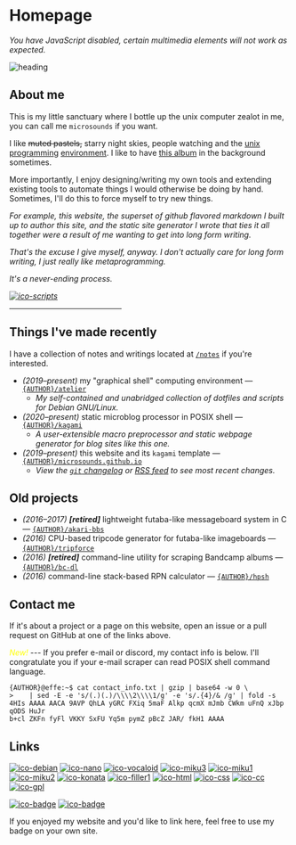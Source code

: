 # Homepage
<noscript>
	<em>You have JavaScript disabled, certain multimedia elements will not work as expected.</em>
</noscript>

<!-- original: https://gelbooru.com/index.php?page=post&s=view&id=3757995 -->
![heading]({DOC_ROOT}/static/starry.jpg)

## About me
This is my little sanctuary where I bottle up the unix computer zealot in me, you can call me `microsounds` if you want.

I like ~~muted pastels,~~ starry night skies, people watching and the [unix][unix1] [programming][unix2] [environment][unix3].
I like to have [this album][noise] in the background sometimes.

More importantly, I enjoy designing/writing my own tools and extending existing tools to automate things I would otherwise be doing by hand.
Sometimes, I'll do this to force myself to try new things.

<div class="right" style="filter: grayscale(65%); font-style: italic;">

For example, this website,
the superset of github flavored markdown I built up to author this site,
and the static site generator I wrote that ties it all together were a result of me wanting to get into long form writing.

That's the excuse I give myself, anyway.
I don't actually care for long form writing,
I just really like metaprogramming.

It's a never-ending process.

[![ico-scripts]({DOC_ROOT}/static/shimemiku/shime32.png)](notes/dotfiles.md "It's pretty fun though.")

</div>
<hr style="width: 40%;"/>

## Things I've made recently
I have a collection of notes and writings located at [`/notes`](notes/index.md) if you're interested.

* _(2019–present)_ my "graphical shell" computing environment — [`{AUTHOR}/atelier`]({DOC_ROOT}/notes/dotfiles.md)
	* _My self-contained and unabridged collection of dotfiles and scripts for Debian GNU/Linux._
* _(2020–present)_ static microblog processor in POSIX shell — [`{AUTHOR}/kagami`]({GIT_REMOTE}/kagami)
	* _A user-extensible macro preprocessor and static webpage generator for blog sites like this one._
* _(2019–present)_ this website and its `kagami` template — [`{AUTHOR}/microsounds.github.io`]({GIT_REMOTE}/microsounds.github.io)
	* _<span id="gh-update">View the [`git` changelog]({GIT_REMOTE}/microsounds.github.io/commits) or [RSS feed]({SITE_HOSTNAME}/rss.xml) to see most recent changes.</span>_

## Old projects
* _(2016–2017)_ ***[retired]*** lightweight futaba-like messageboard system in C — [`{AUTHOR}/akari-bbs`]({GIT_REMOTE}/akari-bbs)
* _(2016)_ CPU-based tripcode generator for futaba-like imageboards — [`{AUTHOR}/tripforce`]({GIT_REMOTE}/tripforce)
* _(2016)_ ***[retired]*** command-line utility for scraping Bandcamp albums — [`{AUTHOR}/bc-dl`]({GIT_REMOTE}/bc-dl)
* _(2016)_ command-line stack-based RPN calculator — [`{AUTHOR}/hpsh`]({GIT_REMOTE}/hpsh)

## Contact me
If it's about a project or a page on this website, open an issue or a pull request on GitHub at one of the links above.

<span class="blink" style="color: #FFFF00;"><em>New!</em></span> ---
If you prefer e-mail or discord, my contact info is below.
I'll congratulate you if your e-mail scraper can read POSIX shell command language.

<pre><code><span class="term-prompt">{AUTHOR}@effe</span>:<span class="term-dir">~</span>$ cat contact_info.txt | gzip | base64 -w 0 \
&gt;	| sed -E -e 's/(.)(.)/\\\\2\\\\1/g' -e 's/.&#123;4&#125;/&amp; /g' | fold -s
4HIs AAAA AACA 9AVP QhLA yGRC FXiq 5maF Alkp qcmX mJmb CWkm uFnQ xJbp qODS HuJr
b+cl ZKFn fyFl VKKY SxFU Yq5m pymZ pBcZ JAR/ fkH1 AAAA
</code></pre>

## Links
<div class="center">

[![ico-debian]({DOC_ROOT}/static/button/debian.png)](https://debian.org/distrib)
[![ico-nano]({DOC_ROOT}/static/button/nano.png)](https://nano-editor.org)
[![ico-vocaloid]({DOC_ROOT}/static/button/vocaloid.gif)](https://www.youtube.com/watch?v=JmvOuyeqoLw&amp;list=PLJQumuuts49qC9sbhf4Deky0-XZuY09A_)
[![ico-miku3]({DOC_ROOT}/static/button/mikuproved.gif)](/EEEEEEEEEEEEEEEEEEEEEEE)
[![ico-miku1]({DOC_ROOT}/static/button/hatsunemiku1.gif)](https://www.youtube.com/watch?v=3rsBLRFONEs)
[![ico-miku2]({DOC_ROOT}/static/button/miku.gif)](https://www.youtube.com/watch?v=NJAghsisnok)
[![ico-konata]({DOC_ROOT}/static/button/konata.gif)](https://www.youtube.com/watch?v=KGD-mFTY6mw)
[![ico-filler1]({DOC_ROOT}/static/button/88x31pinkmarble.gif)](/eeeeeeeeeeeeeeeeee)
[![ico-html]({DOC_ROOT}/static/button/valid-html5-blue.svg)](https://validator.w3.org/check/referer)
[![ico-css]({DOC_ROOT}/static/button/valid-css-blue.svg)](https://jigsaw.w3.org/css-validator/check/referer)
[![ico-cc]({DOC_ROOT}/static/button/cc.png)]({CC_BY_SA})
[![ico-gpl]({DOC_ROOT}/static/button/gpl.png)]({GNU_GPL})

[![ico-badge]({DOC_ROOT}/static/button/badge.png)]({DOC_ROOT}/static/button/badge.png "static version")
[![ico-badge]({DOC_ROOT}/static/button/badge.gif)]({DOC_ROOT}/static/button/badge.gif "animated version")

<span class="aside">If you enjoyed my website and you'd like to link here, feel free to use my badge on your own site.</span>
</div>

<script type="text/javascript">
/* <![CDATA[ */
	/* fetch date of last update */
	var api = 'https://api.github.com/repos/{AUTHOR}/microsounds.github.io/branches/master';
	var req = new XMLHttpRequest();
	req.open('GET', api, true);
	req.onload = function() {
		if (this.status == 200) {
			document.getElementById('gh-update').innerHTML += ' Last updated on ' +
				new Date(JSON.parse(this.response).commit.commit.author.date).toLocaleDateString() + '.';
		}
	};
	req.send();
/* ]]> */
</script>

<!-- extended reading on unix and adjacent topics -->
<!-- [unix]: http://emulator.pdp-11.org.ru/misc/1978.07_-_Bell_System_Technical_Journal.pdf -->
[unix1]: https://files.catbox.moe/gn20dj.pdf
       "Bell System Technical Journal Vol. 57, No. 6, Part 2, pp. 1905- (July-Aug. 1978), Dennis Ritchie, Ken Thompson"
[unix2]: http://files.catwell.info/misc/mirror/the-unix-programming-environment-kernighan-pike.pdf
       "The Unix Programming Environment (1984), Brian Kernighan, Rob Pike"
[unix3]: http://www.catb.org/~esr/writings/taoup/html/
       "The Art of Unix Programming (2003), Eric S. Raymond"

[noise]: https://effexxx.bandcamp.com/album/from-4jyo-han-to-everywhere-again
       "from 4jyo​-​han to everywhere (2011), effe"
